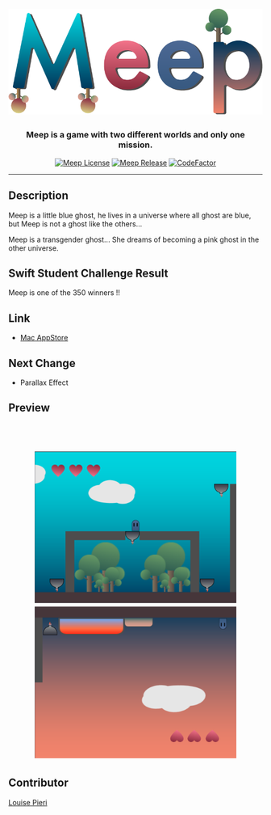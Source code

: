 <h1 align="center">
<br>
<img src="assets/logo.png" alt="Meep Game"  width="600"/>
<br>
</h1>

<h3 align="center">Meep is a game with two different worlds and only one mission.</h3>

<p align="center">
<a href="https://github.com/lpieri/meep/LICENSE"><img alt="Meep License" src="https://img.shields.io/github/license/lpieri/Meep" /></a>
<a href="https://github.com/lpieri/meep/releases"><img alt="Meep Release" src="https://img.shields.io/github/v/release/lpieri/Meep" /></a>
<a href="https://www.codefactor.io/repository/github/lpieri/meep"><img src="https://www.codefactor.io/repository/github/lpieri/meep/badge" alt="CodeFactor" /></a>
</p>

---

## Description

Meep is a little blue ghost, he lives in a universe where all ghost are blue, but Meep is not a ghost like the others...

Meep is a transgender ghost... She dreams of becoming a pink ghost in the other universe.

## Swift Student Challenge Result

Meep is one of the 350 winners !!

## Link

 - [Mac AppStore](https://apps.apple.com/us/app/meep-the-game/id1553783197)

## Next Change

 - Parallax Effect

## Preview

<h1 align="center">
<br>
<img src="assets/preview_world_2.png" alt="World 2"  width="400"/>
<img src="assets/preview_world_1.png" alt="World 1"  width="400"/>
<br>
</h1>

## Contributor

[Louise Pieri](https://github.com/lpieri)
